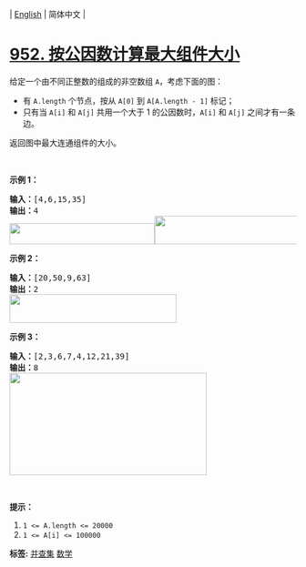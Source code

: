 | [English](README_EN.md) | 简体中文 |

# [952. 按公因数计算最大组件大小](https://leetcode-cn.com/problems/largest-component-size-by-common-factor)
<p>给定一个由不同正整数的组成的非空数组 <code>A</code>，考虑下面的图：</p>

<ul>
	<li>有&nbsp;<code>A.length</code>&nbsp;个节点，按从&nbsp;<code>A[0]</code>&nbsp;到&nbsp;<code>A[A.length - 1]</code>&nbsp;标记；</li>
	<li>只有当 <code>A[i]</code> 和 <code>A[j]</code> 共用一个大于 1 的公因数时，<code>A[i]</code>&nbsp;和 <code>A[j]</code> 之间才有一条边。</li>
</ul>

<p>返回图中最大连通组件的大小。</p>

<p>&nbsp;</p>

<ol>
</ol>

<p><strong>示例 1：</strong></p>

<pre><strong>输入：</strong>[4,6,15,35]
<strong>输出：</strong>4
<img alt="" src="https://assets.leetcode-cn.com/aliyun-lc-uploads/uploads/2018/12/01/ex1.png" style="height: 37px; width: 255px;"><img alt="" src="https://assets.leetcode-cn.com/aliyun-lc-upload/uploads/2018/12/01/ex1.png" style="height: 50px; width: 257px;">
</pre>

<p><strong>示例 2：</strong></p>

<pre><strong>输入：</strong>[20,50,9,63]
<strong>输出：</strong>2
<img alt="" src="https://assets.leetcode-cn.com/aliyun-lc-upload/uploads/2018/12/01/ex2.png" style="height: 50px; width: 293px;">
</pre>

<p><strong>示例 3：</strong></p>

<pre><strong>输入：</strong>[2,3,6,7,4,12,21,39]
<strong>输出：</strong>8
<img alt="" src="https://assets.leetcode-cn.com/aliyun-lc-upload/uploads/2018/12/01/ex3.png" style="height: 180px; width: 346px;">
</pre>

<p>&nbsp;</p>

<p><strong>提示：</strong></p>

<ol>
	<li><code>1 &lt;= A.length &lt;= 20000</code></li>
	<li><code>1 &lt;= A[i] &lt;= 100000</code></li>
</ol>

**标签:**  [并查集](https://leetcode-cn.com/tag/union-find) [数学](https://leetcode-cn.com/tag/math) 